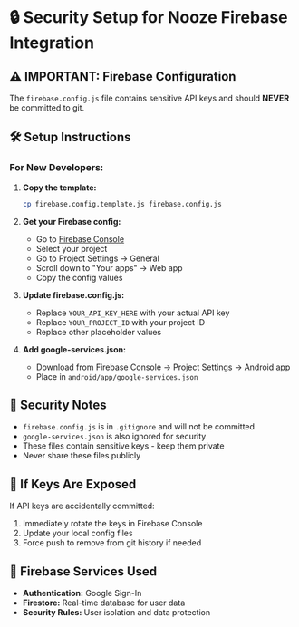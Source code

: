 # 🔒 Security Setup for Nooze Firebase Integration

## ⚠️ IMPORTANT: Firebase Configuration

The `firebase.config.js` file contains sensitive API keys and should **NEVER** be committed to git.

## 🛠️ Setup Instructions

### For New Developers:

1. **Copy the template:**
   ```bash
   cp firebase.config.template.js firebase.config.js
   ```

2. **Get your Firebase config:**
   - Go to [Firebase Console](https://console.firebase.google.com/)
   - Select your project
   - Go to Project Settings → General
   - Scroll down to "Your apps" → Web app
   - Copy the config values

3. **Update firebase.config.js:**
   - Replace `YOUR_API_KEY_HERE` with your actual API key
   - Replace `YOUR_PROJECT_ID` with your project ID
   - Replace other placeholder values

4. **Add google-services.json:**
   - Download from Firebase Console → Project Settings → Android app
   - Place in `android/app/google-services.json`

## 🔐 Security Notes

- `firebase.config.js` is in `.gitignore` and will not be committed
- `google-services.json` is also ignored for security
- These files contain sensitive keys - keep them private
- Never share these files publicly

## 🚨 If Keys Are Exposed

If API keys are accidentally committed:
1. Immediately rotate the keys in Firebase Console
2. Update your local config files
3. Force push to remove from git history if needed

## 📱 Firebase Services Used

- **Authentication:** Google Sign-In
- **Firestore:** Real-time database for user data
- **Security Rules:** User isolation and data protection
